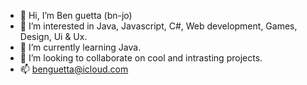 - 👋 Hi, I’m Ben guetta (bn-jo)
- 👀 I’m interested in Java, Javascript, C#, Web development, Games, Design, Ui & Ux.
- 🌱 I’m currently learning Java.
- 💞️ I’m looking to collaborate on cool and intrasting projects.
- 📫 benguetta@icloud.com 

<!---
bn-jo/bn-jo is a ✨ special ✨ repository because its `README.md` (this file) appears on your GitHub profile.
You can click the Preview link to take a look at your changes.
--->
